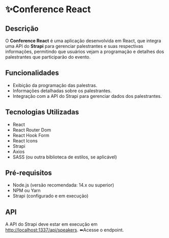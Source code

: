 # ✨Conference React

## Descrição

O **Conference React** é uma aplicação desenvolvida em React, que integra uma API do **Strapi** para gerenciar palestrantes e suas respectivas informações, permitindo que usuários vejam a programação e detalhes dos palestrantes que participarão do evento.

## Funcionalidades

- Exibição da programação das palestras.
- Informações detalhadas sobre os palestrantes.
- Integração com a API do Strapi para gerenciar dados dos palestrantes.

## Tecnologias Utilizadas

- React
- React Router Dom
- React Hook Form
- React Icons
- Strapi
- Axios
- SASS (ou outra biblioteca de estilos, se aplicável)

## Pré-requisitos

- Node.js (versão recomendada: 14.x ou superior)
- NPM ou Yarn
- Strapi (configurado e em execução)

## API

A API do Strapi deve estar em execução em [http://localhost:1337/api/speakers](http://localhost:1337/api/speakers). ⬅️Acesse o endpoint.